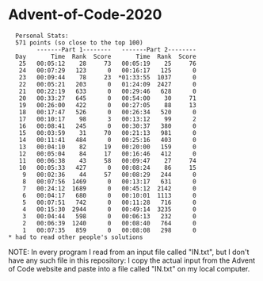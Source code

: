 # Advent-of-Code-2020

      Personal Stats:
      571 points (so close to the top 100)
            -------Part 1--------   -------Part 2--------
      Day       Time  Rank  Score       Time  Rank  Score
       25   00:05:12    28     73   00:05:19    25     76
       24   00:07:29   123      0   00:16:17   125      0
       23   00:09:44    78     23  *01:33:55  1037      0
       22   00:05:21   203      0   01:24:09  2427      0
       21   00:22:19   633      0   00:29:46   628      0
       20   00:33:27   645      0   00:54:00    30     71
       19   00:26:00   422      0   00:27:05    88     13
       18   00:17:47   526      0   00:26:34   520      0
       17   00:10:17    98      3   00:13:12    99      2
       16   00:08:41   245      0   00:30:37   380      0
       15   00:03:59    31     70   00:21:13   981      0
       14   00:11:41   484      0   00:25:16   403      0
       13   00:04:10    82     19   00:20:00   159      0
       12   00:05:04    84     17   00:16:46   412      0
       11   00:06:38    43     58   00:09:47    27     74
       10   00:05:33   427      0   00:08:24    86     15
        9   00:02:36    44     57   00:08:29   244      0
        8   00:07:56  1469      0   00:13:17   631      0
        7   00:24:12  1689      0   00:45:12  2142      0
        6   00:04:17   680      0   00:10:01  1113      0
        5   00:07:51   742      0   00:11:28   716      0
        4   00:15:30  2944      0   00:49:14  3235      0
        3   00:04:44   598      0   00:06:13   232      0
        2   00:06:39  1240      0   00:08:40   764      0
        1   00:07:35   859      0   00:08:08   298      0     
    * had to read other people's solutions
NOTE: In every program I read from an input file called "IN.txt", but I don't have any such file in this repository: I copy the actual input from the Advent of Code website and paste into a file called "IN.txt" on my local computer.
